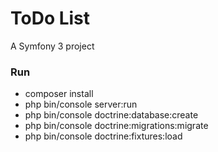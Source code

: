 ToDo List
====

A Symfony 3 project

### Run

- composer install
- php bin/console server:run
- php bin/console doctrine:database:create
- php bin/console doctrine:migrations:migrate
- php bin/console doctrine:fixtures:load
